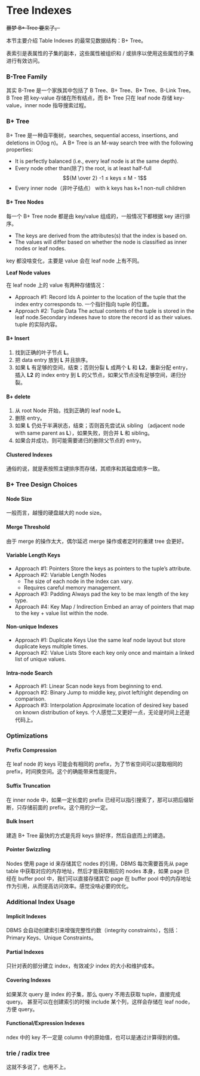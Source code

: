 # Tree Indexes

~~噩梦 B+ Tree 要来了。~~

本节主要介绍 Table Indexes 的最常见数据结构：B+ Tree。

表索引是表属性的子集的副本，这些属性被组织和 / 或排序以使用这些属性的子集进行有效访问。

### B-Tree Family

其实 B-Tree 是一个家族其中包括了 B Tree、B+ Tree、B\* Tree、B-Link Tree。 B Tree 把 key-value 存储在所有结点，而 B+ Tree 只在 leaf node 存储 key-value，inner node 指导搜索过程。

### B+ Tree

B+ Tree 是一种自平衡树，searches, sequential access, insertions, and deletions in O(log n)。 A B+ Tree is an M-way search tree with the following properties:

* It is perfectly balanced (i.e., every leaf node is at the same depth).
* Every node other than(除了) the root, is at least half-full $${M \over 2} -1 ≤ keys ≤ M - 1$$
* Every inner node（非叶子结点） with k keys has k+1 non-null children

#### B+ Tree Nodes

每一个 B+ Tree node 都是由 key/value 组成的，一般情况下都根据 key 进行排序。

* The keys are derived from the attributes(s) that the index is based on.
* The values will differ based on whether the node is classified as inner nodes or leaf nodes.

key 都没啥变化，主要是 value 会在 leaf node 上有不同。

**Leaf Node values**

在 leaf node 上的 value 有两种存储情况：

* Approach #1: Record Ids A pointer to the location of the tuple that the index entry corresponds to. 一个指针指向 tuple 的位置。
* Approach #2: Tuple Data The actual contents of the tuple is stored in the leaf node.Secondary indexes have to store the record id as their values. tuple 的实际内容。

#### B+ Insert

1. 找到正确的叶子节点 **L**。
2. 把 data entry 放到 **L** 并且排序。
3. 如果 **L** 有足够的空间，结束；否则分裂 **L** 成两个 **L** 和 **L2**，重新分配 entry，插入 **L2** 的 index entry 到 **L** 的父节点，如果父节点没有足够空间，递归分裂。

#### B+ delete

1. 从 root Node 开始，找到正确的 leaf node **L**。
2. 删除 entry。
3. 如果 **L** 仍处于半满状态，结束；否则首先尝试从 sibling （adjacent node with same parent as **L**），如果失败，则合并 **L** 和 sibling。
4. 如果合并成功，则可能需要递归的删除父节点的 entry。

#### Clustered Indexes

通俗的说，就是表按照主键排序而存储，其顺序和其磁盘顺序一致。

### B+ Tree Design Choices

#### Node Size

一般而言，越慢的硬盘越大的 node size。

#### Merge Threshold

由于 merge 的操作太大，偶尔延迟 merge 操作或者定时的重建 tree 会更好。

#### Variable Length Keys

* Approach #1: Pointers Store the keys as pointers to the tuple’s attribute.
* Approach #2: Variable Length Nodes
  * The size of each node in the index can vary.
  * Requires careful memory management.
* Approach #3: Padding Always pad the key to be max length of the key type.
* Approach #4: Key Map / Indirection Embed an array of pointers that map to the key + value list within the node.

#### Non-unique Indexes

* Approach #1: Duplicate Keys Use the same leaf node layout but store duplicate keys multiple times.
* Approach #2: Value Lists Store each key only once and maintain a linked list of unique values.

#### Intra-node Search

* Approach #1: Linear Scan node keys from beginning to end.
* Approach #2: Binary Jump to middle key, pivot left/right depending on comparison.
* Approach #3: Interpolation Approximate location of desired key based on known distribution of keys. 个人感觉二叉更好一点，无论是时间上还是代码上。

### Optimizations

#### Prefix Compression

在 leaf node 的 keys 可能会有相同的 prefix，为了节省空间可以提取相同的 prefix，时间换空间。这个的确能带来性能提升。

#### Suffix Truncation

在 inner node 中，如果一定长度的 prefix 已经可以指引搜索了，那可以把后缀斩断，只存储前面的 prefix。这个用的少一定。

#### Bulk Insert

建造 B+ Tree 最快的方式是先将 keys 排好序，然后自底而上的建造。

#### Pointer Swizzling

Nodes 使用 page id 来存储其它 nodes 的引用，DBMS 每次需要首先从 page table 中获取对应的内存地址，然后才能获取相应的 nodes 本身，如果 page 已经在 buffer pool 中，我们可以直接存储其它 page 在 buffer pool 中的内存地址作为引用，从而提高访问效率。感觉没啥必要的优化。

### Additional Index Usage

#### Implicit Indexes
DBMS 会自动创建索引来增强完整性约数（integrity constraints），包括：Primary Keys、Unique Constraints。

#### Partial Indexes
只针对表的部分建立 index，有效减少 index 的大小和维护成本。

#### Covering Indexes
如果某次 query 是 index 的子集，那么 query 不用去获取 tuple，直接完成 query。
甚至可以在创建索引的时候 include 某个列，这样会存储在 leaf node，方便 query。

#### Functional/Expression Indexes
ndex 中的 key 不一定是 column 中的原始值，也可以是通过计算得到的值。

### trie / radix tree
这就不多说了，也用不上。
